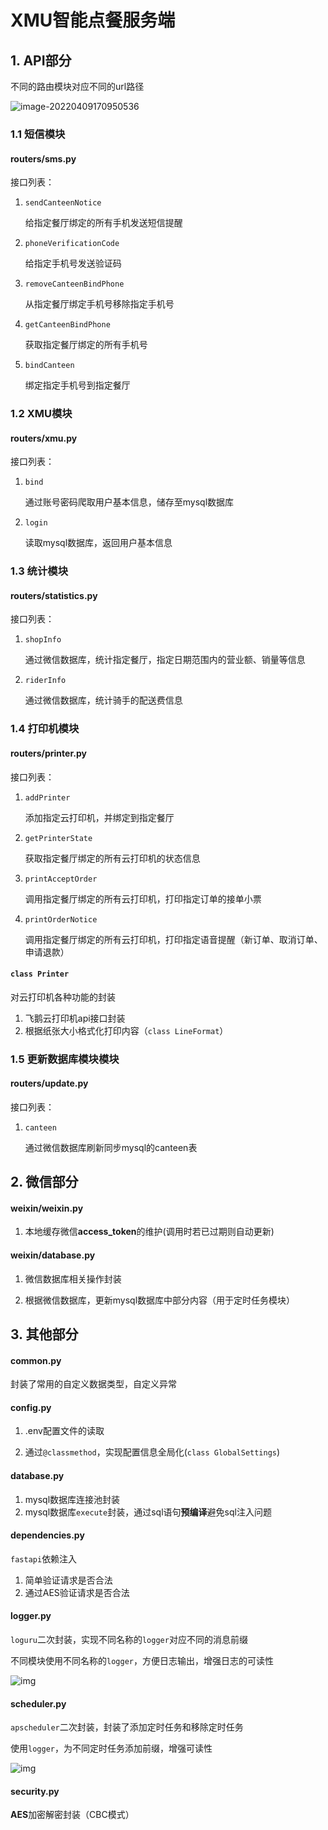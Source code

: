 # XMU智能点餐服务端
## 1. API部分



不同的路由模块对应不同的url路径

![image-20220409170950536](https://s2.loli.net/2022/04/09/PoL8Qs4fijq2TGC.png)



### 1.1 短信模块



#### routers/sms.py


接口列表：

1. `sendCanteenNotice`

   给指定餐厅绑定的所有手机发送短信提醒

2. `phoneVerificationCode`

   给指定手机号发送验证码

3. `removeCanteenBindPhone`

   从指定餐厅绑定手机号移除指定手机号

4. `getCanteenBindPhone`

   获取指定餐厅绑定的所有手机号

5. `bindCanteen`

   绑定指定手机号到指定餐厅
   
   

### 1.2 XMU模块



#### routers/xmu.py


接口列表：

1. `bind`

   通过账号密码爬取用户基本信息，储存至mysql数据库

2. `login`

   读取mysql数据库，返回用户基本信息
   
   

### 1.3 统计模块



#### routers/statistics.py


接口列表：

1. `shopInfo`

   通过微信数据库，统计指定餐厅，指定日期范围内的营业额、销量等信息

2. `riderInfo`

   通过微信数据库，统计骑手的配送费信息
   
   

### 1.4 打印机模块



#### routers/printer.py


接口列表：

1. `addPrinter`

   添加指定云打印机，并绑定到指定餐厅

2. `getPrinterState`

   获取指定餐厅绑定的所有云打印机的状态信息

3. `printAcceptOrder`

   调用指定餐厅绑定的所有云打印机，打印指定订单的接单小票

4. `printOrderNotice`

   调用指定餐厅绑定的所有云打印机，打印指定语音提醒（新订单、取消订单、申请退款）
   
   

#### `class Printer`


对云打印机各种功能的封装

1. 飞鹅云打印机api接口封装
2. 根据纸张大小格式化打印内容（`class LineFormat`）



### 1.5 更新数据库模块模块



#### routers/update.py

接口列表：

1. `canteen`

   通过微信数据库刷新同步mysql的canteen表



## 2. 微信部分



#### weixin/weixin.py

1. 本地缓存微信**access_token**的维护(调用时若已过期则自动更新)

   

#### weixin/database.py


1. 微信数据库相关操作封装

1. 根据微信数据库，更新mysql数据库中部分内容（用于定时任务模块）

   

## 3. 其他部分



#### common.py

封装了常用的自定义数据类型，自定义异常



#### config.py

1. .env配置文件的读取

2. 通过`@classmethod`，实现配置信息全局化(`class GlobalSettings`)

   

#### database.py

1. mysql数据库连接池封装
2. mysql数据库`execute`封装，通过sql语句**预编译**避免sql注入问题



#### dependencies.py

`fastapi`依赖注入

1. 简单验证请求是否合法
2. 通过AES验证请求是否合法



#### logger.py

`loguru`二次封装，实现不同名称的`logger`对应不同的消息前缀

不同模块使用不同名称的`logger`，方便日志输出，增强日志的可读性

![img](https://s2.loli.net/2022/04/09/UFml4xSzvBQbCIJ.png)



#### scheduler.py

`apscheduler`二次封装，封装了添加定时任务和移除定时任务

使用`logger`，为不同定时任务添加前缀，增强可读性

![img](https://s2.loli.net/2022/04/09/8eqhJIilutBNEnj.png)



#### security.py

**AES**加密解密封装（CBC模式）
